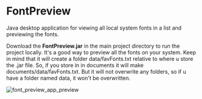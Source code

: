 # FontPreview
Java desktop application for viewing all local system fonts in a list and previewing the fonts.

Download the **FontPreview.jar** in the main project directory to run the project locally. It's a good way to preview all the fonts on your system. Keep in mind that it will create a folder data/favFonts.txt relative to where u store the .jar file.
So, if you store in in documents it will make documents/data/favFonts.txt. But it will not overwrite any folders, so if u have a folder named data, it won't be overwritten.

![font_preview_app_preview](https://github.com/avajscript/FontPreview/assets/84364656/a1db1c5e-094d-41ef-a4bb-6931fec40e7d)


